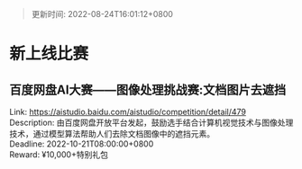 > 更新时间: 2022-08-24T16:01:12+0800 

# 新上线比赛


## 百度网盘AI大赛——图像处理挑战赛:文档图片去遮挡
Link: https://aistudio.baidu.com/aistudio/competition/detail/479  
Description: 由百度网盘开放平台发起，鼓励选手结合计算机视觉技术与图像处理技术，通过模型算法帮助人们去除文档图像中的遮挡元素。  
Deadline: 2022-10-21T08:00:00+0800  
Reward: ¥10,000+特别礼包  

